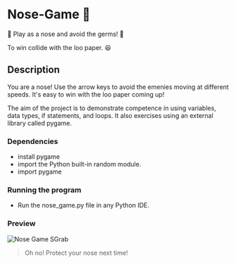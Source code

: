 # Nose-Game 🏽

👃 Play as a nose and avoid the germs! :space_invader: 

To win collide with the loo paper. 😆

## Description

You are a nose! Use the arrow keys to avoid the emenies moving at different speeds. It's easy to win with the loo paper coming up! 

The aim of the project is to demonstrate competence in using variables, data types, if statements, and loops. It also exercises using an external library called pygame. 

### Dependencies

* install pygame 
* import the Python built-in random module.
* import pygame

### Running the program

* Run the nose_game.py file in any Python IDE. 

### Preview
![Nose Game SGrab](https://user-images.githubusercontent.com/98525884/160280486-3ad88399-5316-45c3-b07c-6a05e41750fc.png)

> Oh no! Protect your nose next time!
